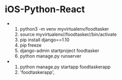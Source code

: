 # iOS-Python-React
-  1. python3 -m venv myvirtualenv/foodtasker
   2. source myvirtualenv//foodtasker//bin/activate
   3. pip install django==1.10
   4. pip freeze
   5. django-admin startproject foodtasker
   6. python manage.py runserver

-  1. python manage.py startapp foodtaskerapp
   2. 'foodtaskerapp',
